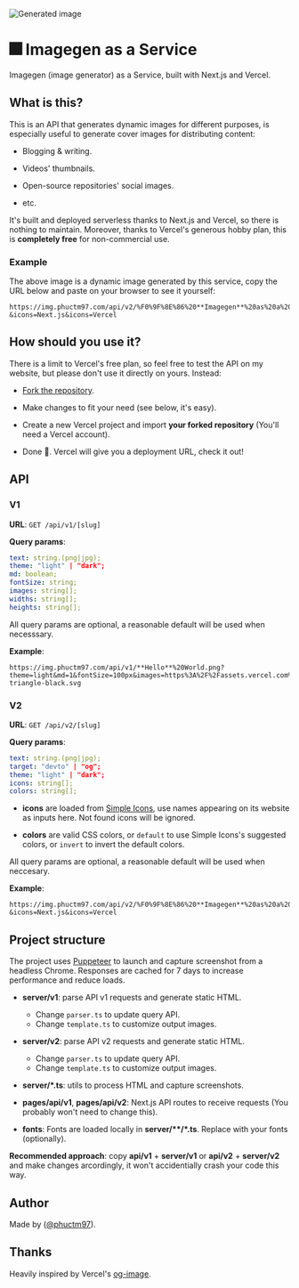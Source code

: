 ![Generated image](https://img.phuctm97.com/api/v2/%F0%9F%8E%86%20**Imagegen**%20as%20a%20Service?&icons=Next.js&icons=Vercel)

# 🎆 Imagegen as a Service

Imagegen (image generator) as a Service, built with Next.js and Vercel.

## What is this?

This is an API that generates dynamic images for different purposes, is especially useful to generate cover images for distributing content:

- Blogging & writing.

- Videos' thumbnails.

- Open-source repositories' social images.

- etc.

It's built and deployed serverless thanks to Next.js and Vercel, so there is nothing to maintain. Moreover, thanks to Vercel's generous hobby plan, this is **completely free** for non-commercial use.

### Example

The above image is a dynamic image generated by this service, copy the URL below and paste on your browser to see it yourself:

```
https://img.phuctm97.com/api/v2/%F0%9F%8E%86%20**Imagegen**%20as%20a%20Service?&icons=Next.js&icons=Vercel
```

## How should you use it?

There is a limit to Vercel's free plan, so feel free to test the API on my website, but please don't use it directly on yours. Instead:

- [Fork the repository](https://github.com/phuctm97/img/fork).

- Make changes to fit your need (see below, it's easy).

- Create a new Vercel project and import **your forked repository** (You'll need a Vercel account).

- Done 🎉. Vercel will give you a deployment URL, check it out!

## API

### V1

**URL**: `GET /api/v1/[slug]`

**Query params**:

```yml
text: string.(png|jpg);
theme: "light" | "dark";
md: boolean;
fontSize: string;
images: string[];
widths: string[];
heights: string[];
```

All query params are optional, a reasonable default will be used when necesssary.

**Example**:

```
https://img.phuctm97.com/api/v1/**Hello**%20World.png?theme=light&md=1&fontSize=100px&images=https%3A%2F%2Fassets.vercel.com%2Fimage%2Fupload%2Ffront%2Fassets%2Fdesign%2Fvercel-triangle-black.svg
```

### V2

**URL**: `GET /api/v2/[slug]`

**Query params**:

```yml
text: string.(png|jpg);
target: "devto" | "og";
theme: "light" | "dark";
icons: string[];
colors: string[];
```

- **icons** are loaded from [Simple Icons], use names appearing on its website as inputs here. Not found icons will be ignored.

- **colors** are valid CSS colors, or `default` to use Simple Icons's suggested colors, or `invert` to invert the default colors.

All query params are optional, a reasonable default will be used when neccesary.

**Example**:

```
https://img.phuctm97.com/api/v2/%F0%9F%8E%86%20**Imagegen**%20as%20a%20Service?&icons=Next.js&icons=Vercel
```

## Project structure

The project uses [Puppeteer] to launch and capture screenshot from a headless Chrome. Responses are cached for 7 days to increase performance and reduce loads.

- **server/v1**: parse API v1 requests and generate static HTML.

  - Change `parser.ts` to update query API.
  - Change `template.ts` to customize output images.

- **server/v2**: parse API v2 requests and generate static HTML.

  - Change `parser.ts` to update query API.
  - Change `template.ts` to customize output images.

- **server/\*.ts**: utils to process HTML and capture screenshots.

- **pages/api/v1**, **pages/api/v2**: Next.js API routes to receive requests (You probably won't need to change this).

- **fonts**: Fonts are loaded locally in **server/\*\*/\*.ts**. Replace with your fonts (optionally).

**Recommended approach**: copy **api/v1** + **server/v1** or **api/v2** + **server/v2** and make changes arcordingly, it won't accidentially crash your code this way.

## Author

Made by ([@phuctm97]).

## Thanks

Heavily inspired by Vercel's [og-image].

<!-- Links -->

[img.phuctm97.com]: https://img.phuctm97.com
[@phuctm97]: https://twitter.com/phuctm97
[simple icons]: https://simpleicons.org
[og-image]: https://github.com/vercel/og-image
[puppeteer]: https://github.com/puppeteer/puppeteer
